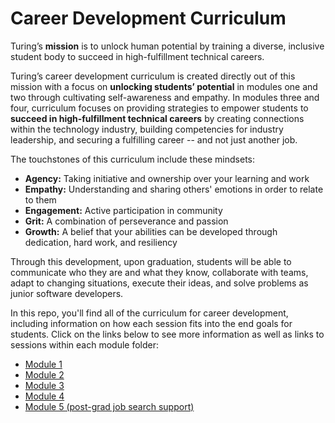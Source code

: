 # Career Development Curriculum

Turing’s **mission** is to unlock human potential by training a diverse, inclusive student body to succeed in high-fulfillment technical careers. 

Turing’s career development curriculum is created directly out of this mission with a focus on **unlocking students’ potential** in modules one and two through cultivating self-awareness and empathy. In modules three and four, curriculum focuses on providing strategies to empower students to **succeed in high-fulfillment technical careers** by creating connections within the technology industry, building competencies for industry leadership, and securing a fulfilling career -- and not just another job. 

The touchstones of this curriculum include these mindsets: 

* **Agency:** Taking initiative and ownership over your learning and work
* **Empathy:** Understanding and sharing others' emotions in order to relate to them 
* **Engagement:** Active participation in community
* **Grit:** A combination of perseverance and passion
* **Growth:** A belief that your abilities can be developed through dedication, hard work, and resiliency

Through this development, upon graduation, students will be able to communicate who they are and what they know, collaborate with teams, adapt to changing situations, execute their ideas, and solve problems as junior software developers. 

In this repo, you'll find all of the curriculum for career development, including information on how each session fits into the end goals for students. Click on the links below to see more information as well as links to sessions within each module folder:

* [Module 1](https://github.com/turingschool/career-development-curriculum-site/blob/master/module_one/index.md)
* [Module 2](https://github.com/turingschool/career-development-curriculum/tree/master/module_two)
* [Module 3](https://github.com/turingschool/career-development-curriculum/tree/master/module_three)
* [Module 4](https://github.com/turingschool/career-development-curriculum/tree/master/module_four)
* [Module 5 (post-grad job search support)](https://github.com/turingschool/career-development-curriculum-site/blob/master/module-5/index.md)
